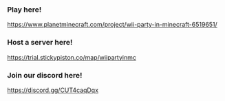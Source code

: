 ### Play here!
https://www.planetminecraft.com/project/wii-party-in-minecraft-6519651/

### Host a server here!
https://trial.stickypiston.co/map/wiipartyinmc

### Join our discord here!
https://discord.gg/CUT4caqDqx
